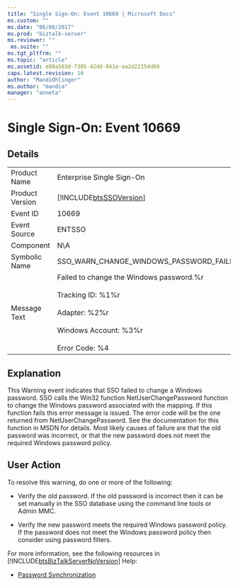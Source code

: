 ```yaml
---
title: "Single Sign-On: Event 10669 | Microsoft Docs"
ms.custom: ""
ms.date: "06/08/2017"
ms.prod: "biztalk-server"
ms.reviewer: ""
 ms.suite: ""
ms.tgt_pltfrm: ""
ms.topic: "article"
ms.assetid: e88a583d-7385-42dd-841e-aa2d2215dd69
caps.latest.revision: 10
author: "MandiOhlinger"
ms.author: "mandia"
manager: "anneta"
---
```

# Single Sign-On: Event 10669
## Details  
  
|||  
|-|-|  
|Product Name|Enterprise Single Sign-On|  
|Product Version|[!INCLUDE[btsSSOVersion](../includes/btsssoversion-md.md)]|  
|Event ID|10669|  
|Event Source|ENTSSO|  
|Component|N\A|  
|Symbolic Name|SSO_WARN_CHANGE_WINDOWS_PASSWORD_FAILED|  
|Message Text|Failed to change the Windows password.%r<br /><br /> Tracking ID: %1%r<br /><br /> Adapter: %2%r<br /><br /> Windows Account: %3%r<br /><br /> Error Code: %4|  
  
## Explanation  
 This Warning event indicates that SSO failed to change a Windows password. SSO calls the Win32 function NetUserChangePassword function to change the Windows password associated with the mapping. If this function fails this error message is issued. The error code will be the one returned from NetUserChangePassword. See the documentation for this function in MSDN for details. Most likely causes of failure are that the old password was incorrect, or that the new password does not meet the required Windows password policy.  
  
## User Action  
 To resolve this warning, do one or more of the following:  
  
-   Verify the old password. If the old password is incorrect then it can be set manually in the SSO database using the command line tools or Admin MMC.  
  
-   Verify the new password meets the required Windows password policy. If the password does not meet the Windows password policy then consider using password filters.  
  
 For more information, see the following resources in [!INCLUDE[btsBizTalkServerNoVersion](../includes/btsbiztalkservernoversion-md.md)] Help:  
  
-   [Password Synchronization](../core/password-synchronization2.md)